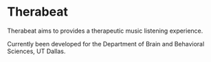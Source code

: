 # Therabeat

Therabeat aims to provides a therapeutic music listening experience.

Currently been developed for the Department of Brain and Behavioral Sciences, UT Dallas.
